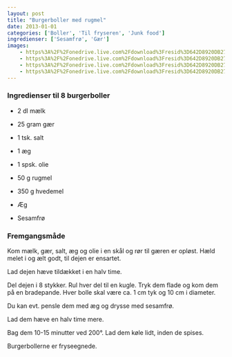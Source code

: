 ```yaml
---
layout: post
title: "Burgerboller med rugmel"
date: 2013-01-01
categories: ['Boller', 'Til fryseren', 'Junk food']
ingredienser: ['Sesamfrø', 'Gær']
images:
    - https%3A%2F%2Fonedrive.live.com%2Fdownload%3Fresid%3D642D8920DB2784EE!125905
    - https%3A%2F%2Fonedrive.live.com%2Fdownload%3Fresid%3D642D8920DB2784EE!125906
    - https%3A%2F%2Fonedrive.live.com%2Fdownload%3Fresid%3D642D8920DB2784EE!125909
    - https%3A%2F%2Fonedrive.live.com%2Fdownload%3Fresid%3D642D8920DB2784EE!125907
---
```

### Ingredienser til 8 burgerboller
-   2 dl mælk 
-   25 gram gær 
-   1 tsk. salt 
-   1 æg 
-   1 spsk. olie
-   50 g rugmel
-   350 g hvedemel

-   Æg
-   Sesamfrø


### Fremgangsmåde
Kom mælk, gær, salt, æg og olie i en skål og rør til gæren er opløst. Hæld melet i og ælt godt, til dejen er ensartet.

Lad dejen hæve tildækket i en halv time.

Del dejen i 8 stykker. Rul hver del til en kugle. Tryk dem flade og kom dem på en bradepande. Hver bolle skal være ca. 1 cm tyk og 10 cm i diameter.

Du kan evt. pensle dem med æg og drysse med sesamfrø.

Lad dem hæve en halv time mere.

Bag dem 10-15 minutter ved 200&deg;. Lad dem køle lidt, inden de spises.

Burgerbollerne er fryseegnede.
